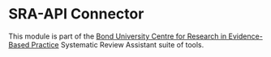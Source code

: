 SRA-API Connector
=================
This module is part of the [Bond University Centre for Research in Evidence-Based Practice](https://github.com/CREBP) Systematic Review Assistant suite of tools.
